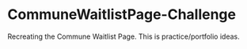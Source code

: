 # CommuneWaitlistPage-Challenge
Recreating the Commune Waitlist Page. This is practice/portfolio ideas. 

